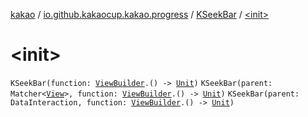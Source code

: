 [kakao](../../index.md) / [io.github.kakaocup.kakao.progress](../index.md) / [KSeekBar](index.md) / [&lt;init&gt;](./-init-.md)

# &lt;init&gt;

`KSeekBar(function: `[`ViewBuilder`](../../io.github.kakaocup.kakao.common.builders/-view-builder/index.md)`.() -> `[`Unit`](https://kotlinlang.org/api/latest/jvm/stdlib/kotlin/-unit/index.html)`)`
`KSeekBar(parent: Matcher<`[`View`](https://developer.android.com/reference/android/view/View.html)`>, function: `[`ViewBuilder`](../../io.github.kakaocup.kakao.common.builders/-view-builder/index.md)`.() -> `[`Unit`](https://kotlinlang.org/api/latest/jvm/stdlib/kotlin/-unit/index.html)`)`
`KSeekBar(parent: DataInteraction, function: `[`ViewBuilder`](../../io.github.kakaocup.kakao.common.builders/-view-builder/index.md)`.() -> `[`Unit`](https://kotlinlang.org/api/latest/jvm/stdlib/kotlin/-unit/index.html)`)`